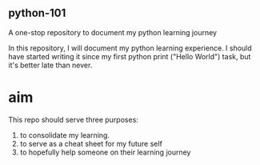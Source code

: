 ## python-101
A one-stop repository to document my python learning journey

In this repository, I will document my python learning experience. I should have started writing it since my first python print ("Hello World") task, but it's better late than never. 

# aim
This repo should serve three purposes:
1. to consolidate my learning. 
2. to serve as a cheat sheet for my future self
3. to hopefully help someone on their learning journey

